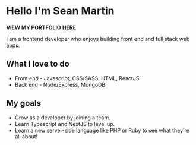 # Hello I'm Sean Martin

**VIEW MY PORTFOLIO** [**HERE**](https://seanmartin.netlify.app/)

I am a frontend developer who enjoys building front end and full stack web apps. 

## What I love to do 

- Front end - Javascript, CSS/SASS, HTML, ReactJS
- Back end - Node/Express, MongoDB

## My goals

- Grow as a developer by joining a team. 
- Learn Typescript and NextJS to level up.
- Learn a new server-side language like PHP or Ruby to see what they're all about!


